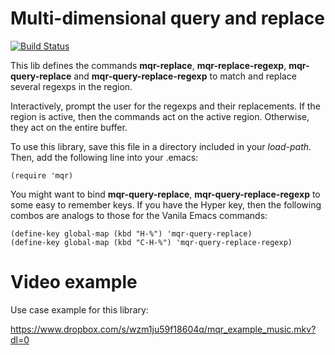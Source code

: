 # Multi-dimensional query and replace

[![Build Status](https://api.travis-ci.org/calancha/multi-replace.svg?branch=master)](https://travis-ci.org/calancha/multi-replace)

This lib defines the commands **mqr-replace**,
**mqr-replace-regexp**, **mqr-query-replace** and
**mqr-query-replace-regexp** to match and replace several regexps
in the region.

Interactively, prompt the user for the regexps and their replacements.
If the region is active, then the commands act on the active region.
Otherwise, they act on the entire buffer.

To use this library, save this file in a directory included in
your *load-path*.  Then, add the following line into your .emacs:

```
(require 'mqr)
```

You might want to bind **mqr-query-replace**, **mqr-query-replace-regexp**
to some easy to remember keys.  If you have the Hyper key, then the
following combos are analogs to those for the Vanila Emacs commands:

```
(define-key global-map (kbd "H-%") 'mqr-query-replace)
(define-key global-map (kbd "C-H-%") 'mqr-query-replace-regexp)
```

# Video example

Use case example for this library:

https://www.dropbox.com/s/wzm1ju59f18604q/mqr_example_music.mkv?dl=0